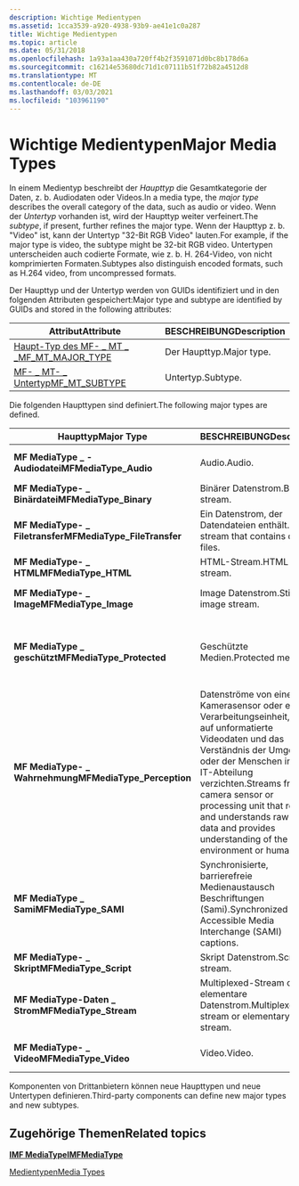 ```yaml
---
description: Wichtige Medientypen
ms.assetid: 1cca3539-a920-4938-93b9-ae41e1c0a287
title: Wichtige Medientypen
ms.topic: article
ms.date: 05/31/2018
ms.openlocfilehash: 1a93a1aa430a720ff4b2f3591071d0bc8b178d6a
ms.sourcegitcommit: c16214e53680dc71d1c07111b51f72b82a4512d8
ms.translationtype: MT
ms.contentlocale: de-DE
ms.lasthandoff: 03/03/2021
ms.locfileid: "103961190"
---
```

# <a name="major-media-types"></a><span data-ttu-id="f613f-103">Wichtige Medientypen</span><span class="sxs-lookup"><span data-stu-id="f613f-103">Major Media Types</span></span>

<span data-ttu-id="f613f-104">In einem Medientyp beschreibt der *Haupttyp* die Gesamtkategorie der Daten, z. b. Audiodaten oder Videos.</span><span class="sxs-lookup"><span data-stu-id="f613f-104">In a media type, the *major type* describes the overall category of the data, such as audio or video.</span></span> <span data-ttu-id="f613f-105">Wenn der *Untertyp* vorhanden ist, wird der Haupttyp weiter verfeinert.</span><span class="sxs-lookup"><span data-stu-id="f613f-105">The *subtype*, if present, further refines the major type.</span></span> <span data-ttu-id="f613f-106">Wenn der Haupttyp z. b. "Video" ist, kann der Untertyp "32-Bit RGB Video" lauten.</span><span class="sxs-lookup"><span data-stu-id="f613f-106">For example, if the major type is video, the subtype might be 32-bit RGB video.</span></span> <span data-ttu-id="f613f-107">Untertypen unterscheiden auch codierte Formate, wie z. b. H. 264-Video, von nicht komprimierten Formaten.</span><span class="sxs-lookup"><span data-stu-id="f613f-107">Subtypes also distinguish encoded formats, such as H.264 video, from uncompressed formats.</span></span>

<span data-ttu-id="f613f-108">Der Haupttyp und der Untertyp werden von GUIDs identifiziert und in den folgenden Attributen gespeichert:</span><span class="sxs-lookup"><span data-stu-id="f613f-108">Major type and subtype are identified by GUIDs and stored in the following attributes:</span></span>



| <span data-ttu-id="f613f-109">Attribut</span><span class="sxs-lookup"><span data-stu-id="f613f-109">Attribute</span></span>                                             | <span data-ttu-id="f613f-110">BESCHREIBUNG</span><span class="sxs-lookup"><span data-stu-id="f613f-110">Description</span></span> |
|-------------------------------------------------------|-------------|
| [<span data-ttu-id="f613f-111">Haupt-Typ des MF- \_ MT \_ \_</span><span class="sxs-lookup"><span data-stu-id="f613f-111">MF\_MT\_MAJOR\_TYPE</span></span>](mf-mt-major-type-attribute.md) | <span data-ttu-id="f613f-112">Der Haupttyp.</span><span class="sxs-lookup"><span data-stu-id="f613f-112">Major type.</span></span> |
| [<span data-ttu-id="f613f-113">MF- \_ MT- \_ Untertyp</span><span class="sxs-lookup"><span data-stu-id="f613f-113">MF\_MT\_SUBTYPE</span></span>](mf-mt-subtype-attribute.md)        | <span data-ttu-id="f613f-114">Untertyp.</span><span class="sxs-lookup"><span data-stu-id="f613f-114">Subtype.</span></span>    |



 

<span data-ttu-id="f613f-115">Die folgenden Haupttypen sind definiert.</span><span class="sxs-lookup"><span data-stu-id="f613f-115">The following major types are defined.</span></span>



| <span data-ttu-id="f613f-116">Haupttyp</span><span class="sxs-lookup"><span data-stu-id="f613f-116">Major Type</span></span>                    | <span data-ttu-id="f613f-117">BESCHREIBUNG</span><span class="sxs-lookup"><span data-stu-id="f613f-117">Description</span></span>                                                                                                                                                | <span data-ttu-id="f613f-118">Untertypen</span><span class="sxs-lookup"><span data-stu-id="f613f-118">Subtypes</span></span>                                             |
|-------------------------------|------------------------------------------------------------------------------------------------------------------------------------------------------------|------------------------------------------------------|
| <span data-ttu-id="f613f-119">**MF MediaType \_ -Audiodatei**</span><span class="sxs-lookup"><span data-stu-id="f613f-119">**MFMediaType\_Audio**</span></span>        | <span data-ttu-id="f613f-120">Audio.</span><span class="sxs-lookup"><span data-stu-id="f613f-120">Audio.</span></span>                                                                                                                                                     | <span data-ttu-id="f613f-121">[Audiountertyp-GUIDs](audio-subtype-guids.md).</span><span class="sxs-lookup"><span data-stu-id="f613f-121">[Audio Subtype GUIDs](audio-subtype-guids.md).</span></span>      |
| <span data-ttu-id="f613f-122">**MF MediaType- \_ Binärdatei**</span><span class="sxs-lookup"><span data-stu-id="f613f-122">**MFMediaType\_Binary**</span></span>       | <span data-ttu-id="f613f-123">Binärer Datenstrom.</span><span class="sxs-lookup"><span data-stu-id="f613f-123">Binary stream.</span></span>                                                                                                                                             | <span data-ttu-id="f613f-124">Keine.</span><span class="sxs-lookup"><span data-stu-id="f613f-124">None.</span></span>                                                |
| <span data-ttu-id="f613f-125">**MF MediaType- \_ Filetransfer**</span><span class="sxs-lookup"><span data-stu-id="f613f-125">**MFMediaType\_FileTransfer**</span></span> | <span data-ttu-id="f613f-126">Ein Datenstrom, der Datendateien enthält.</span><span class="sxs-lookup"><span data-stu-id="f613f-126">A stream that contains data files.</span></span>                                                                                                                         | <span data-ttu-id="f613f-127">Keine.</span><span class="sxs-lookup"><span data-stu-id="f613f-127">None.</span></span>                                                |
| <span data-ttu-id="f613f-128">**MF MediaType- \_ HTML**</span><span class="sxs-lookup"><span data-stu-id="f613f-128">**MFMediaType\_HTML**</span></span>         | <span data-ttu-id="f613f-129">HTML-Stream.</span><span class="sxs-lookup"><span data-stu-id="f613f-129">HTML stream.</span></span>                                                                                                                                               | <span data-ttu-id="f613f-130">Keine.</span><span class="sxs-lookup"><span data-stu-id="f613f-130">None.</span></span>                                                |
| <span data-ttu-id="f613f-131">**MF MediaType- \_ Image**</span><span class="sxs-lookup"><span data-stu-id="f613f-131">**MFMediaType\_Image**</span></span>        | <span data-ttu-id="f613f-132">Image Datenstrom.</span><span class="sxs-lookup"><span data-stu-id="f613f-132">Still image stream.</span></span>                                                                                                                                        | <span data-ttu-id="f613f-133">[WIC-GUIDs und CLSIDs](../wic/-wic-guids-clsids.md).</span><span class="sxs-lookup"><span data-stu-id="f613f-133">[WIC GUIDs and CLSIDs](../wic/-wic-guids-clsids.md).</span></span>       |
| <span data-ttu-id="f613f-134">**MF MediaType \_ geschützt**</span><span class="sxs-lookup"><span data-stu-id="f613f-134">**MFMediaType\_Protected**</span></span>    | <span data-ttu-id="f613f-135">Geschützte Medien.</span><span class="sxs-lookup"><span data-stu-id="f613f-135">Protected media.</span></span>                                                                                                                                           | <span data-ttu-id="f613f-136">Der Untertyp gibt das Inhalts Schutzschema an.</span><span class="sxs-lookup"><span data-stu-id="f613f-136">The subtype specifies the content protection scheme.</span></span> |
| <span data-ttu-id="f613f-137">**MF MediaType- \_ Wahrnehmung**</span><span class="sxs-lookup"><span data-stu-id="f613f-137">**MFMediaType\_Perception**</span></span>   | <span data-ttu-id="f613f-138">Datenströme von einem Kamerasensor oder einer Verarbeitungseinheit, die auf unformatierte Videodaten und das Verständnis der Umgebung oder der Menschen in der IT-Abteilung verzichten.</span><span class="sxs-lookup"><span data-stu-id="f613f-138">Streams from a camera sensor or processing unit that reasons and understands raw video data and provides understanding of the environment or humans in it.</span></span> | <span data-ttu-id="f613f-139">Keine.</span><span class="sxs-lookup"><span data-stu-id="f613f-139">None.</span></span>                                                |
| <span data-ttu-id="f613f-140">**MF MediaType \_ Sami**</span><span class="sxs-lookup"><span data-stu-id="f613f-140">**MFMediaType\_SAMI**</span></span>         | <span data-ttu-id="f613f-141">Synchronisierte, barrierefreie Medienaustausch Beschriftungen (Sami).</span><span class="sxs-lookup"><span data-stu-id="f613f-141">Synchronized Accessible Media Interchange (SAMI) captions.</span></span>                                                                                                 | <span data-ttu-id="f613f-142">Keine.</span><span class="sxs-lookup"><span data-stu-id="f613f-142">None.</span></span>                                                |
| <span data-ttu-id="f613f-143">**MF MediaType- \_ Skript**</span><span class="sxs-lookup"><span data-stu-id="f613f-143">**MFMediaType\_Script**</span></span>       | <span data-ttu-id="f613f-144">Skript Datenstrom.</span><span class="sxs-lookup"><span data-stu-id="f613f-144">Script stream.</span></span>                                                                                                                                             | <span data-ttu-id="f613f-145">Keine.</span><span class="sxs-lookup"><span data-stu-id="f613f-145">None.</span></span>                                                |
| <span data-ttu-id="f613f-146">**MF MediaType-Daten \_ Strom**</span><span class="sxs-lookup"><span data-stu-id="f613f-146">**MFMediaType\_Stream**</span></span>       | <span data-ttu-id="f613f-147">Multiplexed-Stream oder elementare Datenstrom.</span><span class="sxs-lookup"><span data-stu-id="f613f-147">Multiplexed stream or elementary stream.</span></span>                                                                                                                   | [<span data-ttu-id="f613f-148">Stream-Untertyp-GUIDs</span><span class="sxs-lookup"><span data-stu-id="f613f-148">Stream Subtype GUIDs</span></span>](stream-subtype-guids.md)     |
| <span data-ttu-id="f613f-149">**MF MediaType- \_ Video**</span><span class="sxs-lookup"><span data-stu-id="f613f-149">**MFMediaType\_Video**</span></span>        | <span data-ttu-id="f613f-150">Video.</span><span class="sxs-lookup"><span data-stu-id="f613f-150">Video.</span></span>                                                                                                                                                     | <span data-ttu-id="f613f-151">[Video Untertyp-GUIDs](video-subtype-guids.md).</span><span class="sxs-lookup"><span data-stu-id="f613f-151">[Video Subtype GUIDs](video-subtype-guids.md).</span></span>      |



 

<span data-ttu-id="f613f-152">Komponenten von Drittanbietern können neue Haupttypen und neue Untertypen definieren.</span><span class="sxs-lookup"><span data-stu-id="f613f-152">Third-party components can define new major types and new subtypes.</span></span>

## <a name="related-topics"></a><span data-ttu-id="f613f-153">Zugehörige Themen</span><span class="sxs-lookup"><span data-stu-id="f613f-153">Related topics</span></span>

<dl> <dt>

[<span data-ttu-id="f613f-154">**IMF MediaType**</span><span class="sxs-lookup"><span data-stu-id="f613f-154">**IMFMediaType**</span></span>](/windows/desktop/api/mfobjects/nn-mfobjects-imfmediatype)
</dt> <dt>

[<span data-ttu-id="f613f-155">Medientypen</span><span class="sxs-lookup"><span data-stu-id="f613f-155">Media Types</span></span>](media-types.md)
</dt> </dl>

 

 
